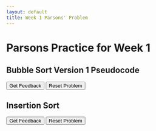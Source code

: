 ```yaml
---
layout: default
title: Week 1 Parsons' Problem
---
```

# Parsons Practice for Week 1

## <a name="bubblev1"></a> Bubble Sort Version 1 Pseudocode

<div id="sortableTrash" class="sortable-code"></div> 
<div id="sortable" class="sortable-code"></div> 
<div style="clear:both;"></div> 
<p> 
    <input id="feedbackLink" value="Get Feedback" type="button" /> 
    <input id="newInstanceLink" value="Reset Problem" type="button" /> 
</p> 
<script type="text/javascript"> 
(function(){
  var initial = "1. n = length of array\n" +
    "For outer_index from 1 to n-1, do:\n" +
    "    For inner_index from 1 to n-1, do:\n" +
    "        first_number = array[inner_index - 1]\n" +
    "        second_number = array[inner_index]\n" +
    "        if first_number &gt; second_number, do:\n" +
    "            swap(first_number, second_number)";
  var parsonsPuzzle = new ParsonsWidget({
    "sortableId": "sortable",
    "max_wrong_lines": 10,
    "grader": ParsonsWidget._graders.LineBasedGrader,
    "exec_limit": 2500,
    "can_indent": true,
    "x_indent": 50,
    "lang": "en",
    "show_feedback": true
  });
  parsonsPuzzle.init(initial);
  parsonsPuzzle.shuffleLines();
  $("#newInstanceLink").click(function(event){ 
      event.preventDefault(); 
      parsonsPuzzle.shuffleLines(); 
  }); 
  $("#feedbackLink").click(function(event){ 
      event.preventDefault(); 
      parsonsPuzzle.getFeedback(); 
  }); 
})(); 
</script>


## <a name="insertionv1"></a> Insertion Sort

<div id="sortableTrash" class="sortable-code"></div> 
<div id="sortable" class="sortable-code"></div> 
<div style="clear:both;"></div> 
<p> 
    <input id="feedbackLink" value="Get Feedback" type="button" /> 
    <input id="newInstanceLink" value="Reset Problem" type="button" /> 
</p> 
<script type="text/javascript"> 
(function(){
  var initial = "n = length of array\n" +
    "For outer_index in Range(from 1 to n-1), do:\n" +
    "   inner_index = outer_index # start with the i-th element\n" +
    "   As long as (inner_index &gt; 0) AND (array[inner_index] &lt; array[inner_index - 1]), do:\n" +
    "       swap(array[inner_index - 1], array[inner_index])\n" +
    "       inner_index = inner_index - 1 # move to the left";
  var parsonsPuzzle = new ParsonsWidget({
    "sortableId": "sortable",
    "max_wrong_lines": 10,
    "grader": ParsonsWidget._graders.LineBasedGrader,
    "exec_limit": 2500,
    "can_indent": true,
    "x_indent": 50,
    "lang": "en",
    "show_feedback": true
  });
  parsonsPuzzle.init(initial);
  parsonsPuzzle.shuffleLines();
  $("#newInstanceLink").click(function(event){ 
      event.preventDefault(); 
      parsonsPuzzle.shuffleLines(); 
  }); 
  $("#feedbackLink").click(function(event){ 
      event.preventDefault(); 
      parsonsPuzzle.getFeedback(); 
  }); 
})(); 
</script>
